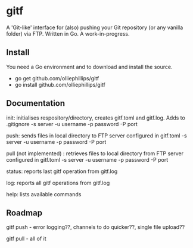 # gitf #
A 'Git-like' interface for (also) pushing your Git repository (or any vanilla folder) via FTP.
Written in Go. A work-in-progress.

## Install ##
You need a Go environment and to download and install the source.
 - go get github.com/olliephillips/gitf
 - go install github.com/olliephillips/gitf

## Documentation ##
init: initialises respository/directory, creates gitf.toml and gitf.log. Adds to .gitignore
 -s server -u username -p password -P port

push: sends files in local directory to FTP server configured in gitf.toml
 -s server -u username -p password -P port

pull (not implemented) : retrieves files to local directory from FTP server configured in gitf.toml
 -s server -u username -p password -P port

status: reports last gitf operation from gitf.log

log: reports all gitf operations from gitf.log

help: lists available commands

## Roadmap ##	
gitf push
	- error logging??, channels to do quicker??, single file upload??
	
gitf pull
	- all of it